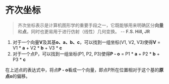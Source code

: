 # 齐次坐标
> 齐次坐标表示是计算机图形学的重要手段之一，它既能够用来明确区分**向量**和**点**，同时也更易用于进行仿射（线性）几何变换。 -- **F.S. Hill, JR**

1. 对于一个向量**V**及其基**o、a、b、c**，可以找到一组坐标(V1, V2, V3)使得**V** = V1 \* **a** + V2 \* **b** + V3 \* **c**
2. 对于一个点P，可以找到一组坐标(P1, P2, P3)使得**P - o** = P1 \* **a** + P2 \* **b** + P3 \* **c**

在上述点的表达式中，将点**P - o**看成一个向量，即点P所在位置相对于这个基的**原点o**的偏移。
